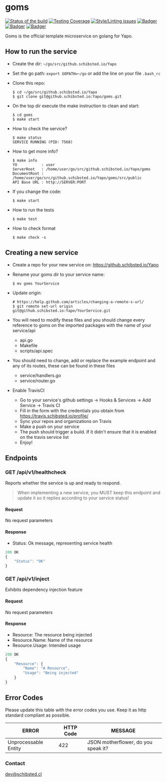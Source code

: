 # goms

<!-- Badger start badges -->
[![Status of the build](https://badger.spt-engprod-pro.schibsted.io/badge/travis/Yapo/goms)](https://travis.schibsted.io/Yapo/goms) [![Testing Coverage](https://badger.spt-engprod-pro.schibsted.io/badge/coverage/Yapo/goms)](https://reports.spt-engprod-pro.schibsted.io/#/Yapo/goms?branch=master&type=push&daterange&daterange) [![Style/Linting issues](https://badger.spt-engprod-pro.schibsted.io/badge/issues/Yapo/goms)](https://reports.spt-engprod-pro.schibsted.io/#/Yapo/goms?branch=master&type=push&daterange&daterange) [![Badger](https://badger.spt-engprod-pro.schibsted.io/badge/flaky_tests/Yapo/goms)](https://databulous.spt-engprod-pro.schibsted.io/test/flaky/Yapo/goms) [![Badger](https://badger.spt-engprod-pro.schibsted.io/badge/quality_index/Yapo/goms)](https://databulous.spt-engprod-pro.schibsted.io/quality/repo/Yapo/goms) [![Badger](https://badger.spt-engprod-pro.schibsted.io/badge/engprod/Yapo/goms)](https://github.schibsted.io/spt-engprod/badger)
<!-- Badger end badges -->

Goms is the official template microservice on golang for Yapo.

## How to run the service

* Create the dir: `~/go/src/github.schibsted.io/Yapo`

* Set the go path: `export GOPATH=~/go` or add the line on your file `.bash_rc`

* Clone this repo:

  ```
  $ cd ~/go/src/github.schibsted.io/Yapo
  $ git clone git@github.schibsted.io:Yapo/goms.git
  ```

* On the top dir execute the make instruction to clean and start:

  ```
  $ cd goms
  $ make start
  ```

* How to check the service?

  ```
  $ make status
  SERVICE RUNNING (PID: 7568)
  ```

* How to get more info?

  ```
  $ make info
  YO           : user
  ServerRoot   : /home/user/go/src/github.schibsted.io/Yapo/goms
  DocumentRoot : /home/user/go/src/github.schibsted.io/Yapo/goms/src/public
  API Base URL : http://SERVER:PORT
  ```

* If you change the code:

  ```
  $ make start
  ```

* How to run the tests

  ```
  $ make test
  ```

* How to check format

  ```
  $ make check -s
  ```

## Creating a new service

* Create a repo for your new service on: https://github.schibsted.io/Yapo
* Rename your goms dir to your service name:
  ```
  $ mv goms YourService
  ```
* Update origin: 
  ```
  # https://help.github.com/articles/changing-a-remote-s-url/
  $ git remote set-url origin git@github.schibsted.io:Yapo/YourService.git
  ```

* You will need to modify these files and you should change every reference to goms on the imported packages with the name of your service/api
  - api.go
  - Makefile
  - scripts/api.spec

* You should need to change, add or replace the example endpoint and any of its routes, these can be found in these files
  - service/handlers.go
  - service/router.go

* Enable TravisCI
  - Go to your service's github settings -> Hooks & Services -> Add Service -> Travis CI
  - Fill in the form with the credentials you obtain from https://travis.schibsted.io/profile/
  - Sync your repos and organizations on Travis
  - Make a push on your service
  - The push should trigger a build. If it didn't ensure that it is enabled on the travis service list
  - Enjoy!

## Endpoints
### GET  /api/v1/healthcheck
Reports whether the service is up and ready to respond.

> When implementing a new service, you MUST keep this endpoint
and update it so it replies according to your service status!

#### Request
No request parameters

#### Response
* Status: Ok message, representing service health

```javascript
200 OK
{
	"Status": "OK"
}
```

### GET  /api/v1/inject
Exhibits dependency injection feature

#### Request
No request parameters

#### Response
* Resource: The resource being injected
* Resource.Name: Name of the resource
* Resource.Usage: Intended usage

```javascript
200 OK
{
	"Resource": {
		"Name": "A Resource",
		"Usage": "Being injected"
	}
}
```
## Error Codes
Please update this table with the error codes you use.
Keep it as http standard compliant as possible.

|      **ERROR**         |     **HTTP Code**    	|      **MESSAGE**
|----------------------- | --------------------- | ---------------------
|Unprocessable Entity    |         422           |  JSON motherflower, do you speak it?

### Contact
dev@schibsted.cl
